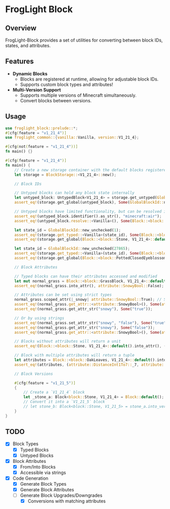 # FrogLight Block

## Overview

FrogLight-Block provides a set of utilities for converting between block IDs, states, and attributes.

## Features

- **Dynamic Blocks**
  - Blocks are registered at runtime, allowing for adjustable block IDs.
  - Supports custom block types and attributes!
- **Multi-Version Support**
  - Supports multiple versions of Minecraft simultaneously.
  - Convert blocks between versions.

## Usage

```rust
use froglight_block::prelude::*;
#[cfg(feature = "v1_21_4")]
use froglight_common::{vanilla::Vanilla, version::V1_21_4};

#[cfg(not(feature = "v1_21_4"))]
fn main() {}

#[cfg(feature = "v1_21_4")]
fn main() {
    // Create a new storage container with the default blocks registered.
    let storage = BlockStorage::<V1_21_4>::new();

    // Block IDs

    // Untyped blocks can hold any block state internally
    let untyped_block: UntypedBlock<V1_21_4> = storage.get_untyped(GlobalBlockId::new_unchecked(0)).unwrap();
    assert_eq!(storage.get_global(untyped_block), Some(GlobalBlockId::new_unchecked(0)));

    // Untyped blocks have limited functionality, but can be resolved into typed blocks
    assert_eq!(untyped_block.identifier().as_str(), "minecraft:air");
    assert_eq!(untyped_block.resolve::<Vanilla>(), Some(Block::<block::Air, V1_21_4>::default().into()));

    let state_id = GlobalBlockId::new_unchecked(1);
    assert_eq!(storage.get_typed::<Vanilla>(state_id), Some(Block::<block::Stone, V1_21_4>::default().into()));
    assert_eq!(storage.get_global(Block::<block::Stone, V1_21_4>::default()), Some(state_id));

    let state_id = GlobalBlockId::new_unchecked(27865);
    assert_eq!(storage.get_typed::<Vanilla>(state_id), Some(Block::<block::PottedClosedEyeblossom, V1_21_4>::default().into()));
    assert_eq!(storage.get_global(Block::<block::PottedClosedEyeblossom, V1_21_4>::default()), Some(state_id));

    // Block Attributes

    // Typed blocks can have their attributes accessed and modified
    let mut normal_grass = Block::<block::GrassBlock, V1_21_4>::default();
    assert_eq!(normal_grass.into_attr(), attribute::SnowyBool::False);

    // Attributes can be set using strict types
    normal_grass.scoped_attr(|_snowy| attribute::SnowyBool::True); // Short-hand for `into_attr` and `from_attr`
    assert_eq!(normal_grass.get_attr::<attribute::SnowyBool>(), Some(attribute::SnowyBool::True));
    assert_eq!(normal_grass.get_attr_str("snowy"), Some("true"));

    // Or by using strings
    assert_eq!(normal_grass.set_attr_str("snowy", "false"), Some("true")); // Returns the previous value
    assert_eq!(normal_grass.get_attr_str("snowy"), Some("false"));
    assert_eq!(normal_grass.get_attr::<attribute::SnowyBool>(), Some(attribute::SnowyBool::False));

    // Blocks without attributes will return a unit
    assert_eq!(Block::<block::Stone, V1_21_4>::default().into_attr(), ());

    // Block with multiple attributes will return a tuple
    let attributes = Block::<block::OakLeaves, V1_21_4>::default().into_attr();
    assert_eq!(attributes, (attribute::DistanceInt1To7::_7, attribute::PersistentBool::False, attribute::WaterloggedBool::False));

    // Block Versions

    #[cfg(feature = "v1_21_5")]
    {
        // Create a `V1_21_4` block
        let _stone_a: Block<block::Stone, V1_21_4> = Block::default();
        // Convert it into a `V1_21_5` block
        // let stone_b: Block<block::Stone, V1_21_5> = stone_a.into_version();
    }
}
```

## TODO

- [x] Block Types
  - [x] Typed Blocks
  - [x] Untyped Blocks
- [x] Block Attributes
  - [x] From/Into Blocks
  - [x] Accessible via strings
- [x] Code Generation
  - [x] Generate Block Types
  - [x] Generate Block Attributes
  - [ ] Generate Block Upgrades/Downgrades
    - [x] Conversions with matching attributes
